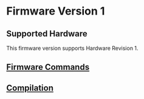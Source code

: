 [powermeter]: (https://github.com/voelkerb/powermeter)

# Firmware Version 1

## Supported Hardware
This firmware version supports Hardware Revision 1.

## [Firmware Commands](/docu/README_Firmware_Cmds.md)

## [Compilation](/docu/README_Firmware_1_compile.md)
